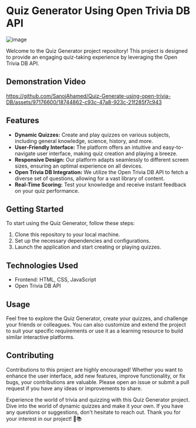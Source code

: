 # Quiz Generator Using Open Trivia DB API

![image](https://github.com/SanojAhamed/Quiz-Generate-using-open-trivia-DB/assets/97176600/59890f5f-0b5a-4af9-843c-021b1879044c)

Welcome to the Quiz Generator project repository! This project is designed to provide an engaging quiz-taking experience by leveraging the Open Trivia DB API.

## Demonstration Video

https://github.com/SanojAhamed/Quiz-Generate-using-open-trivia-DB/assets/97176600/18744862-c93c-47a8-923c-21f285f7c943


## Features
- **Dynamic Quizzes:** Create and play quizzes on various subjects, including general knowledge, science, history, and more.
- **User-Friendly Interface:** The platform offers an intuitive and easy-to-navigate user interface, making quiz creation and playing a breeze.
- **Responsive Design:** Our platform adapts seamlessly to different screen sizes, ensuring an optimal experience on all devices.
- **Open Trivia DB Integration:** We utilize the Open Trivia DB API to fetch a diverse set of questions, allowing for a vast library of content.
- **Real-Time Scoring:** Test your knowledge and receive instant feedback on your quiz performance.

## Getting Started
To start using the Quiz Generator, follow these steps:

1. Clone this repository to your local machine.
2. Set up the necessary dependencies and configurations.
3. Launch the application and start creating or playing quizzes.

## Technologies Used
- Frontend: HTML, CSS, JavaScript
- Open Trivia DB API

## Usage
Feel free to explore the Quiz Generator, create your quizzes, and challenge your friends or colleagues. You can also customize and extend the project to suit your specific requirements or use it as a learning resource to build similar interactive platforms.

## Contributing
Contributions to this project are highly encouraged! Whether you want to enhance the user interface, add new features, improve functionality, or fix bugs, your contributions are valuable. Please open an issue or submit a pull request if you have any ideas or improvements to share.

Experience the world of trivia and quizzing with this Quiz Generator project. Dive into the world of dynamic quizzes and make it your own. If you have any questions or suggestions, don't hesitate to reach out. Thank you for your interest in our project! 🧠📚
